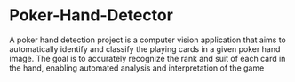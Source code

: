 # Poker-Hand-Detector
A poker hand detection project is a computer vision application that aims to automatically identify and classify the playing cards in a given poker hand image. The goal is to accurately recognize the rank and suit of each card in the hand, enabling automated analysis and interpretation of the game
